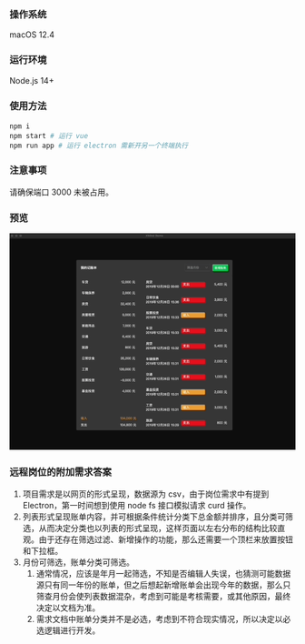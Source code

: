 ### 操作系统

macOS 12.4

### 运行环境

Node.js 14+

### 使用方法

```bash
npm i
npm start # 运行 vue
npm run app # 运行 electron 需新开另一个终端执行
```

### 注意事项

请确保端口 3000 未被占用。

### 预览

![preview.gif](https://github.com/jermitval/vite-electron-vue3-demo/blob/master/resources/preview.gif)

### 远程岗位的附加需求答案

1. 项目需求是以网页的形式呈现，数据源为 csv，由于岗位需求中有提到 Electron，第一时间想到使用 node fs 接口模拟请求 curd 操作。
2. 列表形式呈现账单内容，并可根据条件统计分类下总金额并排序，且分类可筛选，从而决定分类也以列表的形式呈现，这样页面以左右分布的结构比较直观。由于还存在筛选过滤、新增操作的功能，那么还需要一个顶栏来放置按钮和下拉框。
3. 月份可筛选，账单分类可筛选。
   1. 通常情况，应该是年月一起筛选，不知是否编辑人失误，也猜测可能数据源只有同一年份的账单，但之后想起新增账单会出现今年的数据，那么只筛查月份会使列表数据混杂，考虑到可能是考核需要，或其他原因，最终决定以文档为准。
   2. 需求文档中账单分类并不是必选，考虑到不符合现实情况，所以决定以必选逻辑进行开发。
